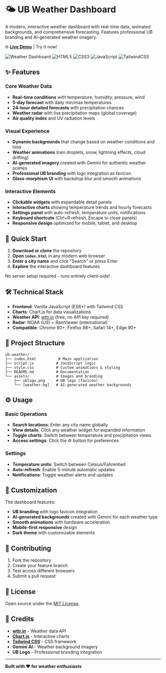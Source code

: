 # 🌤️ UB Weather Dashboard

A modern, interactive weather dashboard with real-time data, animated backgrounds, and comprehensive forecasting. Features professional UB branding and AI-generated weather imagery.

🌐 **[Live Demo](https://ub-weather.vercel.app)** | Try it now!

![Weather Dashboard](https://img.shields.io/badge/Weather-Dashboard-blue?style=for-the-badge&logo=weather&logoColor=white)
![HTML5](https://img.shields.io/badge/HTML5-E34F26?style=for-the-badge&logo=html5&logoColor=white)
![CSS3](https://img.shields.io/badge/CSS3-1572B6?style=for-the-badge&logo=css3&logoColor=white)
![JavaScript](https://img.shields.io/badge/JavaScript-F7DF1E?style=for-the-badge&logo=javascript&logoColor=black)
![TailwindCSS](https://img.shields.io/badge/Tailwind_CSS-38B2AC?style=for-the-badge&logo=tailwind-css&logoColor=white)

## ✨ Features

### Core Weather Data
- **Real-time conditions** with temperature, humidity, pressure, wind
- **5-day forecast** with daily min/max temperatures
- **24-hour detailed forecasts** with precipitation chances
- **Weather radar** with live precipitation maps (global coverage)
- **Air quality index** and UV radiation levels

### Visual Experience
- **Dynamic backgrounds** that change based on weather conditions and time
- **Weather animations** (rain droplets, snow, lightning effects, cloud drifting)
- **AI-generated imagery** created with Gemini for authentic weather scenes
- **Professional UB branding** with logo integration as favicon
- **Glass-morphism UI** with backdrop blur and smooth animations

### Interactive Elements
- **Clickable widgets** with expandable detail panels
- **Interactive charts** showing temperature trends and hourly forecasts
- **Settings panel** with auto-refresh, temperature units, notifications
- **Keyboard shortcuts** (Ctrl+R refresh, Escape to close panels)
- **Responsive design** optimized for mobile, tablet, and desktop

## 🚀 Quick Start

1. **Download or clone** the repository
2. **Open `index.html`** in any modern web browser
3. **Enter a city name** and click "Search" or press Enter
4. **Explore** the interactive dashboard features

No server setup required - runs entirely client-side!

## 🛠️ Technical Stack

- **Frontend**: Vanilla JavaScript (ES6+) with Tailwind CSS
- **Charts**: Chart.js for data visualizations  
- **Weather API**: [wttr.in](https://wttr.in) (free, no API key required)
- **Radar**: NOAA (US) + RainViewer (international)
- **Compatible**: Chrome 90+, Firefox 88+, Safari 14+, Edge 90+

## 📁 Project Structure

```
ub-weather/
├── index.html          # Main application
├── script.js          # JavaScript logic
├── style.css          # Custom animations & styling
├── README.md          # Documentation
└── assets/            # Images and branding
    ├── ublogo.png     # UB logo (favicon)
    └── [weather-bg]   # AI-generated weather backgrounds
```

## ⚙️ Usage

### Basic Operations
- **Search locations**: Enter any city name globally
- **View details**: Click any weather widget for expanded information
- **Toggle charts**: Switch between temperature and precipitation views
- **Access settings**: Click the ⚙️ button for preferences

### Settings
- **Temperature units**: Switch between Celsius/Fahrenheit
- **Auto-refresh**: Enable 5-minute automatic updates
- **Notifications**: Toggle weather alerts and updates

## 🎨 Customization

The dashboard features:
- **UB branding** with logo favicon integration
- **AI-generated backgrounds** created with Gemini for each weather type
- **Smooth animations** with hardware acceleration
- **Mobile-first responsive** design
- **Dark theme** with customizable elements

## 🤝 Contributing

1. Fork the repository
2. Create your feature branch
3. Test across different browsers
4. Submit a pull request

## 📄 License

Open source under the [MIT License](LICENSE).

## 🙏 Credits

- **[wttr.in](https://wttr.in)** - Weather data API
- **[Chart.js](https://chartjs.org)** - Interactive charts
- **[Tailwind CSS](https://tailwindcss.com)** - CSS framework
- **Gemini AI** - Weather background imagery
- **UB Logo** - Professional branding integration

---

**Built with ❤️ for weather enthusiasts**
